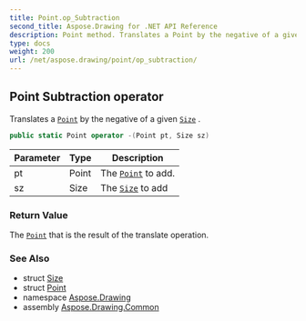 ```yaml
---
title: Point.op_Subtraction
second_title: Aspose.Drawing for .NET API Reference
description: Point method. Translates a Point by the negative of a given Size 
type: docs
weight: 200
url: /net/aspose.drawing/point/op_subtraction/
---
```

## Point Subtraction operator

Translates a [`Point`](../) by the negative of a given [`Size`](../../size/) .

```csharp
public static Point operator -(Point pt, Size sz)
```

| Parameter | Type | Description |
| --- | --- | --- |
| pt | Point | The [`Point`](../) to add. |
| sz | Size | The [`Size`](../../size/) to add |

### Return Value

The [`Point`](../) that is the result of the translate operation.

### See Also

* struct [Size](../../size/)
* struct [Point](../)
* namespace [Aspose.Drawing](../../point/)
* assembly [Aspose.Drawing.Common](../../../)



